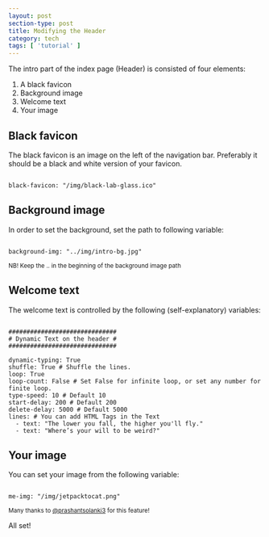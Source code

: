 ```yaml
---
layout: post
section-type: post
title: Modifying the Header
category: tech
tags: [ 'tutorial' ]
---
```


The intro part of the index page (Header) is consisted of four elements:

<ol>
  <li>A black favicon</li>
  <li>Background image</li>
  <li>Welcome text</li>
  <li>Your image</li>
</ol>

## Black favicon

The black favicon is an image on the left of the navigation bar.
Preferably it should be a black and white version of your favicon.

<pre><code data-trim class="yaml">
black-favicon: "/img/black-lab-glass.ico"
</code></pre>

## Background image

In order to set the background, set the path to following variable:

<pre><code data-trim class="yaml">
background-img: "../img/intro-bg.jpg"
</code></pre>

<small>NB! Keep the .. in the beginning of the background image path</small>

## Welcome text

The welcome text is controlled by the following (self-explanatory) variables:

<pre><code data-trim class="yaml">
##############################
# Dynamic Text on the header #
##############################

dynamic-typing: True
shuffle: True # Shuffle the lines.
loop: True
loop-count: False # Set False for infinite loop, or set any number for finite loop.
type-speed: 10 # Default 10
start-delay: 200 # Default 200
delete-delay: 5000 # Default 5000
lines: # You can add HTML Tags in the Text
  - text: "The lower you fall, the higher you'll fly."
  - text: "Where’s your will to be weird?"
</code></pre>

## Your image

You can set your image from the following variable:

<pre><code data-trim class="yaml">
me-img: "/img/jetpacktocat.png"
</code></pre>

<small>Many thanks to <a href="https://github.com/prashantsolanki3" target="blank">@prashantsolanki3</a> for this feature!</small>

All set!
